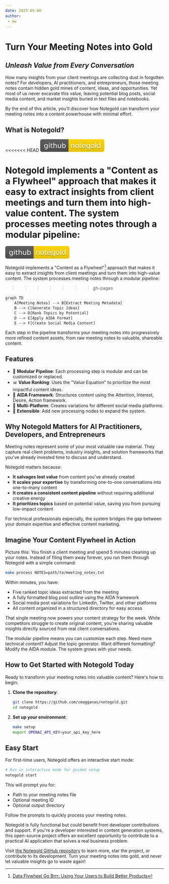 ```yaml
---
date: 2025-05-06
author:
 - me
---
```


# Turn Your Meeting Notes into Gold

## *Unleash Value from Every Conversation*

How many insights from your client meetings are collecting dust in forgotten notes? For developers, AI practitioners, and entrepreneurs, those meeting notes contain hidden gold mines of content, ideas, and opportunities. Yet most of us never excavate this value, leaving potential blog posts, social media content, and market insights buried in text files and notebooks.

By the end of this article, you'll discover how Notegold can transform your meeting notes into a content powerhouse with minimal effort.

<!-- more -->

## What is Notegold?

<<<<<<< HEAD
[![NoteGold](/notegold.svg)](https://github.com/cmagganas/notegold)

Notegold implements a "Content as a Flywheel" approach that makes it easy to extract insights from client meetings and turn them into high-value content. The system processes meeting notes through a modular pipeline:
=======
[![NoteGold](https://raw.githubusercontent.com/cmagganas/blog/refs/heads/main/assets/notegold.svg)](https://github.com/cmagganas/notegold)

Notegold implements a "Content as a Flywheel"[^1] approach that makes it easy to extract insights from client meetings and turn them into high-value content. The system processes meeting notes through a modular pipeline:

[^1]: [Data Flywheel Go Brrr: Using Your Users to Build Better Products](https://jxnl.co/writing/2024/03/28/data-flywheel/)
>>>>>>> gh-pages

```mermaid
graph TD
    A[Meeting Notes] --> B[Extract Meeting Metadata]
    B --> C[Generate Topic Ideas]
    C --> D[Rank Topics by Potential]
    D --> E[Apply AIDA Format]
    E --> F[Create Social Media Content]
```

Each step in the pipeline transforms your meeting notes into progressively more refined content assets, from raw meeting notes to valuable, shareable content.

## Features

- 🔄 **Modular Pipeline**: Each processing step is modular and can be customized or replaced.
- 📊 **Value Ranking**: Uses the "Value Equation" to prioritize the most impactful content ideas.
- 🎯 **AIDA Framework**: Structures content using the Attention, Interest, Desire, Action framework.
- 📱 **Multi-Platform**: Creates variations for different social media platforms.
- 📝 **Extensible**: Add new processing nodes to expand the system.

## Why Notegold Matters for AI Practitioners, Developers, and Entrepreneurs

Meeting notes represent some of your most valuable raw material. They capture real client problems, industry insights, and solution frameworks that you've already invested time to discuss and understand.

Notegold matters because:

- **It salvages lost value** from content you've already created
- **It scales your expertise** by transforming one-to-one conversations into one-to-many content
- **It creates a consistent content pipeline** without requiring additional creative energy
- **It prioritizes topics** based on potential value, saving you from pursuing low-impact content

For technical professionals especially, the system bridges the gap between your domain expertise and effective content marketing.

## Imagine Your Content Flywheel in Action

Picture this: You finish a client meeting and spend 5 minutes cleaning up your notes. Instead of filing them away forever, you run them through Notegold with a simple command:

```bash
make process NOTES=path/to/meeting_notes.txt
```

Within minutes, you have:

- Five ranked topic ideas extracted from the meeting
- A fully formatted blog post outline using the AIDA framework
- Social media post variations for LinkedIn, Twitter, and other platforms
- All content organized in a structured directory for easy access

That single meeting now powers your content strategy for the week. While competitors struggle to create original content, you're sharing valuable insights directly sourced from real client conversations.

The modular pipeline means you can customize each step. Need more technical content? Adjust the topic generator. Want different formatting? Modify the AIDA module. The system grows with your needs.

## How to Get Started with Notegold Today

Ready to transform your meeting notes into valuable content? Here's how to begin:

1. **Clone the repository**:

   ```bash
   git clone https://github.com/cmagganas/notegold.git
   cd notegold
   ```

2. **Set up your environment**:

   ```bash
   make setup
   export OPENAI_API_KEY=your_api_key_here
   ```

## Easy Start

For first-time users, Notegold offers an interactive start mode:

```bash
# Run in interactive mode for guided setup
notegold start
```

This will prompt you for:

- Path to your meeting notes file
- Optional meeting ID
- Optional output directory

Follow the prompts to quickly process your meeting notes.

Notegold is fully functional but could benefit from developer contributions and support. If you're a developer interested in content generation systems, this open-source project offers an excellent opportunity to contribute to a practical AI application that solves a real business problem.

Visit [the Notegold GitHub repository](https://github.com/cmagganas/notegold) to learn more, star the project, or contribute to its development. Turn your meeting notes into gold, and never let valuable insights go to waste again!
